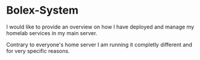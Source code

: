 # Bolex-System
I would like to provide an overview on how I have deployed and manage my homelab services in my main server.

Contrary to everyone's home server I am running it completly different and for very specific reasons.
